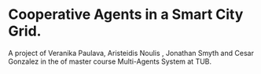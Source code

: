 # Cooperative Agents in a Smart City Grid.

A project of Veranika Paulava, Aristeidis Noulis , Jonathan Smyth and Cesar Gonzalez in the of master course Multi-Agents System at TUB.

